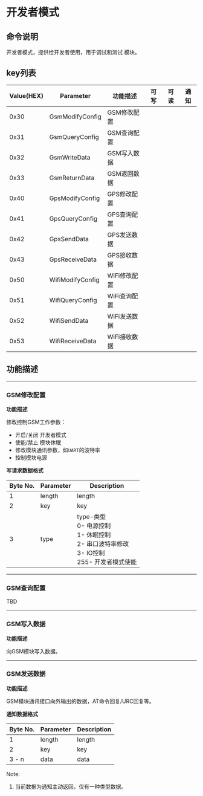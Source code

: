 
# 开发者模式


## 命令说明
开发者模式，提供给开发者使用，用于调试和测试 模块。


## key列表

| Value(HEX) | Parameter | 功能描述 | 可写 | 可读 | 通知 |
| --- | --- | --- | --- | --- | --- |
| 0x30 | GsmModifyConfig | GSM修改配置 | | | |
| 0x31 | GsmQueryConfig | GSM查询配置 | | | |
| 0x32 | GsmWriteData | GSM写入数据 | | | |
| 0x33 | GsmReturnData | GSM返回数据 | | | |
| 0x40 | GpsModifyConfig | GPS修改配置 | | | |
| 0x41 | GpsQueryConfig | GPS查询配置 | | | |
| 0x42 | GpsSendData | GPS发送数据 | | | |
| 0x43 | GpsReceiveData | GPS接收数据 | | | |
| 0x50 | WifiModifyConfig | WiFi修改配置 | | | |
| 0x51 | WifiQueryConfig | WiFi查询配置 | | | |
| 0x52 | WifiSendData | WiFi发送数据 | | | |
| 0x53 | WifiReceiveData | WiFi接收数据 | | | |


## 功能描述

---
### GSM修改配置

**功能描述**

修改控制GSM工作参数：
* 开启/关闭 开发者模式
* 使能/禁止 模块休眠 
* 修改模块通讯参数，如`UART`的波特率
* 控制模块电源


**写请求数据格式**

| Byte No. | Parameter | Description |
| --- | --- | --- |
| 1 | length | length |
| 2 | key  | key |
| 3 | type | type-类型<br>0- 电源控制<br>1- 休眠控制<br>2- 串口波特率修改<br>3- IO控制<br>255- 开发者模式使能  |

---
### GSM查询配置

TBD

---
### GSM写入数据

**功能描述**

向GSM模块写入数据。

---
### GSM发送数据

**功能描述**

GSM模块通讯接口向外输出的数据，AT命令回复/URC回复等。

**通知数据格式**

| Byte No. | Parameter | Description |
| --- | --- | --- |
| 1 | length | length |
| 2 | key  | key |
| 3 - n | data | data |

Note:
1. 当前数据为通知主动返回，仅有一种类型数据。
   